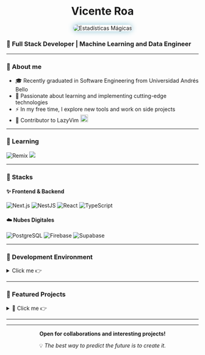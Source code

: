 <div align="center">
  
#  **Vicente Roa** 

<div align="center">
  <img src="https://github-readme-stats.vercel.app/api?username=thewizardshell&show_icons=true&theme=ayu-mirage" alt="Estadísticas Mágicas" style="border-radius: 15px; box-shadow: 0 0 15px #8ec5d6;" />
</div>

</div>

### 🌌 Full Stack Developer | Machine Learning and Data Engineer  

---

### 📜 About me

- 🎓 Recently graduated in Software Engineering from Universidad Andrés Bello
- 🌱 Passionate about learning and implementing cutting-edge technologies
- ⚡ In my free time, I explore new tools and work on side projects
- 🤝 Contributor to LazyVim <img src="https://forge.chapril.org/repo-avatars/847-609021d08e24ab104bffb5023f5c5362" alt="lazyvim" width="20" />
---

### 📖 Learning

![Remix](https://img.shields.io/badge/remix-%23000.svg?style=for-the-badge&logo=remix&logoColor=white&color=8cc4b0)
<img src="https://img.shields.io/badge/Amazon_AWS-232F3E?style=flat&logo=amazon-web-services&logoColor=white&color=95c5d9" />

---

### 🧰 Stacks

#### ✨ Frontend & Backend
![Next.js](https://img.shields.io/badge/Next.js-000000?style=for-the-badge&logo=next.js&logoColor=white&color=d4a5a5)
![NestJS](https://img.shields.io/badge/NestJS-E0234E?style=for-the-badge&logo=nestjs&logoColor=white&color=e8b9bf)
![React](https://img.shields.io/badge/React-20232A?style=for-the-badge&logo=react&logoColor=61DAFB&color=a8d8ea)
![TypeScript](https://img.shields.io/badge/TypeScript-007ACC?style=for-the-badge&logo=typescript&logoColor=white&color=8fb3d0)

#### ☁️ Nubes Digitales
![PostgreSQL](https://img.shields.io/badge/PostgreSQL-316192?style=for-the-badge&logo=postgresql&logoColor=white&color=9fc3d1)
![Firebase](https://img.shields.io/badge/Firebase-FFCA28?style=for-the-badge&logo=firebase&logoColor=black&color=ffd79a)
![Supabase](https://img.shields.io/badge/Supabase-3ECF8E?style=for-the-badge&logo=supabase&logoColor=white&color=b5e6d3)

---

### 🔮 Development Environment

<details>
<summary>Click me 👉</summary>

#### 🖥️ Entorno
![Ubuntu](https://img.shields.io/badge/Ubuntu-E95420?style=for-the-badge&logo=ubuntu&logoColor=white&color=f7c1a5)
<img src="https://img.shields.io/badge/NeoVim-%2357A143.svg?&style=for-the-badge&logo=neovim&logoColor=white&color=b3d9b2" alt="Neovim" width="100"/>

#### Editor & Terminal
- **Main Editor**: Neovim with LazyVim configuration
- **Terminal**: WezTerm with custom configuration
- **Terminal Multiplexer**: Tmux
- **Shell**: ZSH

#### Version Control & Tools
- Git + GitHub CLI
- Docker
- npm
- ngrok

</details>

---

### 🌟  Featured Projects

<details>
<summary>📜 Click me 👉</summary>
#### 🏗️ Astral Sites
A development initiative focused on creating scalable and efficient web applications.
- Next.js 14
- Server Components
- Serverless Architecture

#### 🛠️ [Dotfiles](https://github.com/vicenteroa/dotfiles)
A collection of my personal configurations for various tools and environments.
- Neovim/LazyVim configuration
- WezTerm setup
- Zellij and tmux layouts
- Shell scripts and aliases

#### 🎨 [Portfolio](https://github.com/vicenteroa/portfolio)
Personal portfolio showcasing my projects and skills.
- Built with Next.js
- Framer Motion animations
- Tailwind CSS styling
- Responsive design

</details>

---

---

<div align="center">
  <b>Open for collaborations and interesting projects!</b>
  
  <p>💡 <i>The best way to predict the future is to create it.</i></p>
</div>
